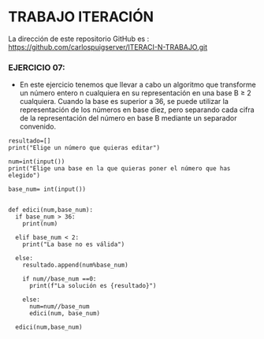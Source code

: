 # TRABAJO ITERACIÓN

La dirección de este repositorio GitHub es : https://github.com/carlospuigserver/ITERACI-N-TRABAJO.git


### EJERCICIO 07:

* En este ejercicio tenemos que llevar a cabo un algoritmo que transforme un número entero n cualquiera en su representación en una base B ≥ 2 cualquiera. Cuando la base es superior a 36, se puede utilizar la representación de los números en base diez, pero separando cada cifra de la representación del número en base B mediante un separador convenido.


```
resultado=[]
print("Elige un número que quieras editar")

num=int(input())
print("Elige una base en la que quieras poner el número que has elegido")

base_num= int(input())


def edici(num,base_num):
  if base_num > 36:
    print(num)

  elif base_num < 2:
    print("La base no es válida")

  else:
    resultado.append(num%base_num)

    if num//base_num ==0:
      print(f"La solución es {resultado}")

    else:
      num=num//base_num
      edici(num, base_num)

  edici(num,base_num)
  ```

